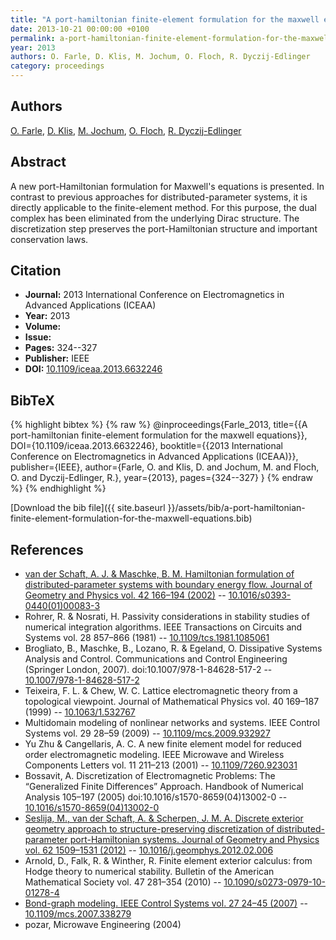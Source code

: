 ```yaml
---
title: "A port-hamiltonian finite-element formulation for the maxwell equations"
date: 2013-10-21 00:00:00 +0100
permalink: a-port-hamiltonian-finite-element-formulation-for-the-maxwell-equations
year: 2013
authors: O. Farle, D. Klis, M. Jochum, O. Floch, R. Dyczij-Edlinger
category: proceedings
---
```

 
## Authors
[O. Farle](authors/ortwin-farle), [D. Klis](authors/d-klis), [M. Jochum](authors/m-jochum), [O. Floch](authors/o-floch), [R. Dyczij-Edlinger](authors/romanus-dyczij-edlinger)
 
## Abstract
A new port-Hamiltonian formulation for Maxwell's equations is presented. In contrast to previous approaches for distributed-parameter systems, it is directly applicable to the finite-element method. For this purpose, the dual complex has been eliminated from the underlying Dirac structure. The discretization step preserves the port-Hamiltonian structure and important conservation laws.
 
## Citation
- **Journal:** 2013 International Conference on Electromagnetics in Advanced Applications (ICEAA)
- **Year:** 2013
- **Volume:** 
- **Issue:** 
- **Pages:** 324--327
- **Publisher:** IEEE
- **DOI:** [10.1109/iceaa.2013.6632246](https://doi.org/10.1109/iceaa.2013.6632246)
 
## BibTeX
{% highlight bibtex %}
{% raw %}
@inproceedings{Farle_2013,
  title={{A port-hamiltonian finite-element formulation for the maxwell equations}},
  DOI={10.1109/iceaa.2013.6632246},
  booktitle={{2013 International Conference on Electromagnetics in Advanced Applications (ICEAA)}},
  publisher={IEEE},
  author={Farle, O. and Klis, D. and Jochum, M. and Floch, O. and Dyczij-Edlinger, R.},
  year={2013},
  pages={324--327}
}
{% endraw %}
{% endhighlight %}
 
[Download the bib file]({{ site.baseurl }}/assets/bib/a-port-hamiltonian-finite-element-formulation-for-the-maxwell-equations.bib)
 
## References
- [van der Schaft, A. J. & Maschke, B. M. Hamiltonian formulation of distributed-parameter systems with boundary energy flow. Journal of Geometry and Physics vol. 42 166–194 (2002)](hamiltonian-formulation-of-distributed-parameter-systems-with-boundary-energy-flow) -- [10.1016/s0393-0440(01)00083-3](https://doi.org/10.1016/s0393-0440(01)00083-3)
- Rohrer, R. & Nosrati, H. Passivity considerations in stability studies of numerical integration algorithms. IEEE Transactions on Circuits and Systems vol. 28 857–866 (1981) -- [10.1109/tcs.1981.1085061](https://doi.org/10.1109/tcs.1981.1085061)
- Brogliato, B., Maschke, B., Lozano, R. & Egeland, O. Dissipative Systems Analysis and Control. Communications and Control Engineering (Springer London, 2007). doi:10.1007/978-1-84628-517-2 -- [10.1007/978-1-84628-517-2](https://doi.org/10.1007/978-1-84628-517-2)
- Teixeira, F. L. & Chew, W. C. Lattice electromagnetic theory from a topological viewpoint. Journal of Mathematical Physics vol. 40 169–187 (1999) -- [10.1063/1.532767](https://doi.org/10.1063/1.532767)
- Multidomain modeling of nonlinear networks and systems. IEEE Control Systems vol. 29 28–59 (2009) -- [10.1109/mcs.2009.932927](https://doi.org/10.1109/mcs.2009.932927)
- Yu Zhu & Cangellaris, A. C. A new finite element model for reduced order electromagnetic modeling. IEEE Microwave and Wireless Components Letters vol. 11 211–213 (2001) -- [10.1109/7260.923031](https://doi.org/10.1109/7260.923031)
- Bossavit, A. Discretization of Electromagnetic Problems: The “Generalized Finite Differences” Approach. Handbook of Numerical Analysis 105–197 (2005) doi:10.1016/s1570-8659(04)13002-0 -- [10.1016/s1570-8659(04)13002-0](https://doi.org/10.1016/s1570-8659(04)13002-0)
- [Seslija, M., van der Schaft, A. & Scherpen, J. M. A. Discrete exterior geometry approach to structure-preserving discretization of distributed-parameter port-Hamiltonian systems. Journal of Geometry and Physics vol. 62 1509–1531 (2012)](discrete-exterior-geometry-approach-to-structure-preserving-discretization-of-distributed-parameter-port-hamiltonian-systems) -- [10.1016/j.geomphys.2012.02.006](https://doi.org/10.1016/j.geomphys.2012.02.006)
- Arnold, D., Falk, R. & Winther, R. Finite element exterior calculus: from Hodge theory to numerical stability. Bulletin of the American Mathematical Society vol. 47 281–354 (2010) -- [10.1090/s0273-0979-10-01278-4](https://doi.org/10.1090/s0273-0979-10-01278-4)
- [Bond-graph modeling. IEEE Control Systems vol. 27 24–45 (2007)](bond-graph-modeling) -- [10.1109/mcs.2007.338279](https://doi.org/10.1109/mcs.2007.338279)
- pozar, Microwave Engineering (2004)

